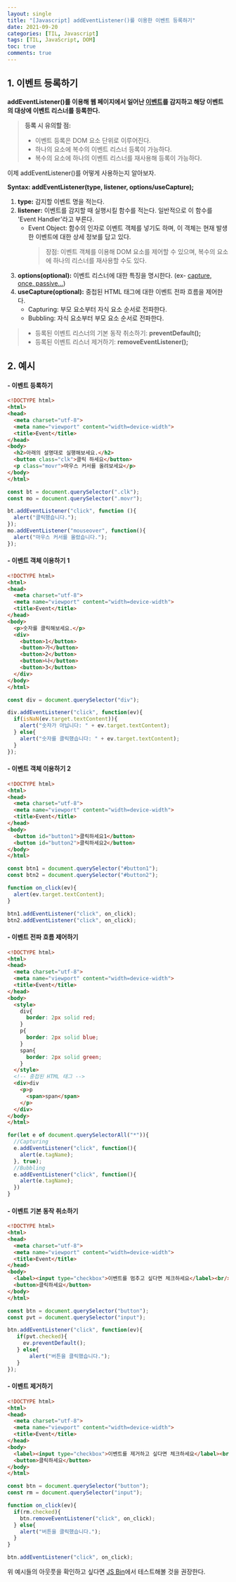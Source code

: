 ```yaml
---
layout: single
title: "[Javascript] addEventListener()를 이용한 이벤트 등록하기"
date: 2021-09-20
categories: [TIL, Javascript]
tags: [TIL, JavaScript, DOM]
toc: true
comments: true
---
```



## 1. 이벤트 등록하기
**addEventListener()를 이용해 웹 페이지에서 일어난 [이벤트](https://jihyungong.github.io/til/javascript/Events/)를 감지하고 해당 이벤트의 대상에 이벤트 리스너를 등록한다.**

> **등록 시 유의할 점:** 
> - 이벤트 등록은 DOM 요소 단위로 이루어진다.
> - 하나의 요소에 복수의 이벤트 리스너 등록이 가능하다.
> - 복수의 요소에 하나의 이벤트 리스너를 재사용해 등록이 가능하다.

이제 addEventListener()를 어떻게 사용하는지 알아보자.

**Syntax: addEventListener(type, listener, options/useCapture);**
1. **type:** 감지할 이벤트 명을 적는다.
2. **listener:** 이벤트를 감지할 때 실행시킬 함수를 적는다. 일반적으로 이 함수를 'Event Handler'라고 부른다.
    - Event Object: 함수의 인자로 이벤트 객체를 넣기도 하며, 이 객체는 현재 발생한 이벤트에 대한 상세 정보를 담고 있다.
        > 장점: 이벤트 객체를 이용해 DOM 요소를 제어할 수 있으며, 복수의 요소에 하나의 리스너를 재사용할 수도 있다.
3. **options(optional):** 이벤트 리스너에 대한 특징을 명시한다. (ex- [capture, once, passive...](https://developer.mozilla.org/en-US/docs/Web/API/EventTarget/addEventListener#syntax))
4. **useCapture(optional):** 중첩된 HTML 태그에 대한 이벤트 전파 흐름을 제어한다. 
    - Capturing: 부모 요소부터 자식 요소 순서로 전파한다.
    - Bubbling: 자식 요소부터 부모 요소 순서로 전파한다. 

> - 등록된 이벤트 리스너의 기본 동작 취소하기: **preventDefault();**  
> - 등록된 이벤트 리스너 제거하기: **removeEventListener();**


## 2. 예시
#### - 이벤트 등록하기
  ```html
  <!DOCTYPE html>
  <html>
  <head>
    <meta charset="utf-8">
    <meta name="viewport" content="width=device-width">
    <title>Event</title>
  </head>
  <body>
    <h2>아래의 설명대로 실행해보세요.</h2>
    <button class="clk">클릭 하세요</button>
    <p class="movr">마우스 커서를 올려보세요</p>
  </body>
  </html>
  ```
  ```javascript
  const bt = document.querySelector(".clk");
  const mo = document.querySelector(".movr");

  bt.addEventListener("click", function (){
    alert("클릭했습니다.");
  });
  mo.addEventListener("mouseover", function(){
    alert("마우스 커서를 올렸습니다.");
  });
  ```
  
#### - 이벤트 객체 이용하기 1
  ```html
  <!DOCTYPE html>
  <html>
  <head>
    <meta charset="utf-8">
    <meta name="viewport" content="width=device-width">
    <title>Event</title>
  </head>
  <body>
    <p>숫자를 클릭해보세요.</p>
    <div>
      <button>1</button>
      <button>가</button>
      <button>2</button>
      <button>나</button>
      <button>3</button>
    </div>
  </body>
  </html>
  ```
  ```javascript
  const div = document.querySelector("div");

  div.addEventListener("click", function(ev){
    if(isNaN(ev.target.textContent)){
      alert("숫자가 아닙니다: " + ev.target.textContent);
    } else{
      alert("숫자를 클릭했습니다: " + ev.target.textContent);
    }
  });
  ```

#### - 이벤트 객체 이용하기 2
  ```html
  <!DOCTYPE html>
  <html>
  <head>
    <meta charset="utf-8">
    <meta name="viewport" content="width=device-width">
    <title>Event</title>
  </head>
  <body>
    <button id="button1">클릭하세요1</button>
    <button id="button2">클릭하세요2</button>
  </body>
  </html>
  ```
  ```javascript
  const btn1 = document.querySelector("#button1");
  const btn2 = document.querySelector("#button2");

  function on_click(ev){
    alert(ev.target.textContent);
  }

  btn1.addEventListener("click", on_click);
  btn2.addEventListener("click", on_click);
  ```

#### - 이벤트 전파 흐름 제어하기
  ```html
  <!DOCTYPE html>
  <html>
  <head>
    <meta charset="utf-8">
    <meta name="viewport" content="width=device-width">
    <title>Event</title>
  </head>
  <body>
    <style>
      div{
        border: 2px solid red;
      }
      p{
        border: 2px solid blue;
      }
      span{
        border: 2px solid green;
      }
    </style>
    <!-- 중첩된 HTML 태그 -->
    <div>div
      <p>p
        <span>span</span>
      </p>
    </div>
  </body>
  </html>
  ```
  ```javascript
  for(let e of document.querySelectorAll("*")){
    //Capturing
    e.addEventListener("click", function(){
      alert(e.tagName);
    }, true);
    //Bubbling
    e.addEventListener("click", function(){
      alert(e.tagName);
    })
  }
  ```

#### - 이벤트 기본 동작 취소하기
  ```html
  <!DOCTYPE html>
  <html>
  <head>
    <meta charset="utf-8">
    <meta name="viewport" content="width=device-width">
    <title>Event</title>
  </head>
  <body>
    <label><input type="checkbox">이벤트를 멈추고 싶다면 체크하세요</label><br/>
    <button>클릭하세요</button>
  </body>
  </html>
  ```
  ```javascript
  const btn = document.querySelector("button");
  const pvt = document.querySelector("input");

  btn.addEventListener("click", function(ev){
     if(pvt.checked){
       ev.preventDefault();
     } else{
         alert("버튼을 클릭했습니다.");
     }
  });
  ```

#### - 이벤트 제거하기
  ```html
  <!DOCTYPE html>
  <html>
  <head>
    <meta charset="utf-8">
    <meta name="viewport" content="width=device-width">
    <title>Event</title>
  </head>
  <body>
    <label><input type="checkbox">이벤트를 제거하고 싶다면 체크하세요</label><br/>
    <button>클릭하세요</button>
  </body>
  </html>
  ```
  ```javascript
  const btn = document.querySelector("button");
  const rm = document.querySelector("input");

  function on_click(ev){
    if(rm.checked){
      btn.removeEventListener("click", on_click);
    } else{
      alert("버튼을 클릭했습니다.");
    }
  }

  btn.addEventListener("click", on_click);
  ```

위 예시들의 아웃풋을 확인하고 싶다면 [JS Bin](https://jsbin.com/?html,js,output)에서 테스트해볼 것을 권장한다.
